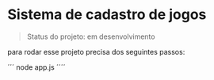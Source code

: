 <h1>Sistema de cadastro de jogos</h1>

> Status do projeto: em desenvolvimento

para rodar esse projeto precisa dos seguintes passos:

´´´
node app.js
´´´´
